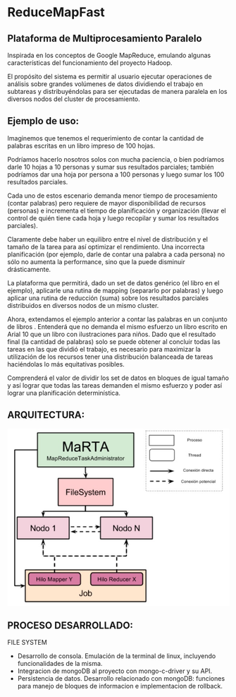 ReduceMapFast
======

Plataforma de Multiprocesamiento Paralelo
-----------------
Inspirada en los conceptos de Google MapReduce, emulando algunas características del funcionamiento del proyecto Hadoop.

El propósito del sistema es permitir al usuario ejecutar operaciones de análisis sobre
grandes volúmenes de datos dividiendo el trabajo en subtareas y distribuyéndolas para ser
ejecutadas de manera paralela en los diversos nodos del cluster de procesamiento.

Ejemplo de uso:
-----------------
Imaginemos que tenemos el requerimiento de contar la cantidad de palabras escritas en un
libro impreso de 100 hojas.

Podríamos hacerlo nosotros solos con mucha paciencia, o bien podríamos darle 10 hojas a
10 personas y sumar sus resultados parciales; también podríamos dar una hoja por persona
a 100 personas y luego sumar los 100 resultados parciales.

Cada uno de estos escenario demanda menor tiempo de procesamiento (contar palabras)
pero requiere de mayor disponibilidad de recursos (personas) e incrementa el tiempo de
planificación y organización (llevar el control de quién tiene cada hoja y luego recopilar y
sumar los resultados parciales).

Claramente debe haber un equilibro entre el nivel de distribución y el tamaño de la tarea para
así optimizar el rendimiento. Una incorrecta planificación (por ejemplo, darle de contar una
palabra a cada persona) no sólo no aumenta la performance, sino que la puede disminuir
drásticamente.

La plataforma que permitirá, dado un set de datos genérico (el libro en el ejemplo),
aplicarle una rutina de mapping (separarlo por palabras) y luego aplicar una rutina de reducción (suma) sobre los resultados parciales
distribuidos en diversos nodos de un mismo cluster.

Ahora, extendamos el ejemplo anterior a contar las palabras en un conjunto de libros .
Entenderá que no demanda el mismo esfuerzo un libro escrito en Arial 10 que un libro con
ilustraciones para niños. Dado que el resultado final (la cantidad de palabras) solo se puede
obtener al concluir todas las tareas en las que dividió el trabajo, es necesario para maximizar
la utilización de los recursos tener una distribución balanceada de tareas haciéndolas lo más
equitativas posibles.

Comprenderá el valor de dividir los set de datos en bloques de igual tamaño y así lograr que
todas las tareas demanden el mismo esfuerzo y poder así lograr una planificación determinística.

ARQUITECTURA:
-----------------

![Sin titulo](arquitectura.jpg)

PROCESO DESARROLLADO:
-----------------
FILE SYSTEM

- Desarrollo de consola. Emulación de la terminal de linux, incluyendo funcionalidades de la misma.
- Integracion de mongoDB al proyecto con mongo-c-driver y su API.
- Persistencia de datos. Desarrollo relacionado con mongoDB: funciones para manejo de bloques de informacion e implementacion de rollback.
